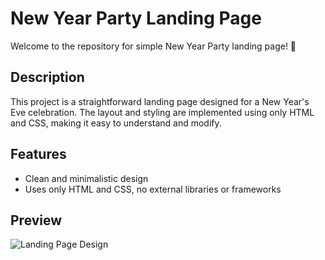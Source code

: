 # New Year Party Landing Page
Welcome to the repository for simple New Year Party landing page! 🎉

## Description

This project is a straightforward landing page designed for a New Year's Eve celebration. The layout and styling are implemented using only HTML and CSS, making it easy to understand and modify.

## Features

- Clean and minimalistic design
- Uses only HTML and CSS, no external libraries or frameworks

## Preview

![Landing Page Design](https://github.com/AbdullaAlHarun/new-year-party/assets/142358355/8ba8ea5d-37ab-4631-9664-7ddfe5a31d94)

